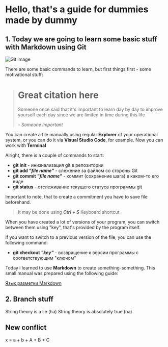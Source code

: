 # Hello, that's a guide for dummies made by dummy
## 1. Today we are going to learn some basic stuff with Markdown using Git

![Git image](https://upload.wikimedia.org/wikipedia/commons/thumb/e/e0/Git-logo.svg/1280px-Git-logo.svg.png)


There are some basic commands to learn, but first things first - some motivational stuff:

># Great citation here
> Someone once said that it's important to learn day by day to improve yourself each day since we are limited in time during this life
>
> *- Someone important*

You can create a file manually using regular **Explorer** of your operational system, or you can do it via **Visual Studio Code**, for example.
Now you can work with **Terminal**


Alright, there is a couple of commands to start:
* **git init** - инизиализация git в репозитории
* **git add *"file name"*** - слежение за файлом со стороны Git
* **git commit *"file name"*** - коммит (сохранение шага) в каком-то его виде
* **git status** - отслеживание текущего статуса программы git 

Important to note, that to create a commitment you have to save file beforehand.

>It may be done using ***Ctrl + S*** Keyboard shortcut

When you have created a lot of versions of your program, you can switch between them using "key", that's provided by the program itself.

If you want to switch to a previous version of the file, you can use the following command:

- **git checkout *"key"*** - возвращение к версии программы с соответствующим "ключом"

Today i learned to use **Markdown** to create something-something. This small manual was prepared using the following guide:

[Язык разметки Markdown](https://doka.guide/tools/markdown/)

## 2. Branch stuff

String theory is a lie (ha)
String theory is absolutely true (ha)

## New conflict
x = a + b + A + B + C